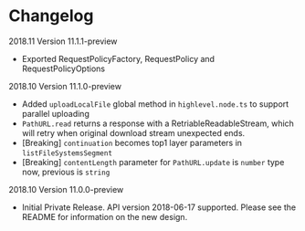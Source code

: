 # Changelog

2018.11 Version 11.1.1-preview

* Exported RequestPolicyFactory, RequestPolicy and RequestPolicyOptions

2018.10 Version 11.1.0-preview

* Added `uploadLocalFile` global method in `highlevel.node.ts` to support parallel uploading
* `PathURL.read` returns a response with a RetriableReadableStream, which will retry when original download stream unexpected ends.
* [Breaking] `continuation` becomes top1 layer parameters in `listFileSystemsSegment`
* [Breaking] `contentLength` parameter for `PathURL.update` is `number` type now, previous is `string`

2018.10 Version 11.0.0-preview

* Initial Private Release. API version 2018-06-17 supported. Please see the README for information on the new design.
